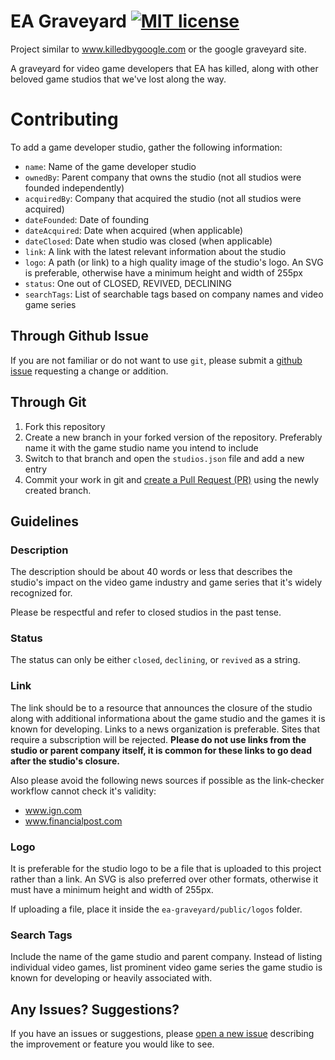 # EA Graveyard [![MIT license](https://img.shields.io/badge/License-MIT-blue.svg)](/LICENSE)

Project similar to www.killedbygoogle.com or the google graveyard site.

A graveyard for video game developers that EA has killed, along with other beloved game studios that we've lost along the way.

# Contributing

To add a game developer studio, gather the following information:

- `name`: Name of the game developer studio
- `ownedBy`: Parent company that owns the studio (not all studios were founded independently)
- `acquiredBy`: Company that acquired the studio (not all studios were acquired)
- `dateFounded`: Date of founding
- `dateAcquired`: Date when acquired (when applicable)
- `dateClosed`: Date when studio was closed (when applicable)
- `link`: A link with the latest relevant information about the studio
- `logo`: A path (or link) to a high quality image of the studio's logo. An SVG is preferable, otherwise have a minimum height and width of 255px
- `status`: One out of CLOSED, REVIVED, DECLINING
- `searchTags`: List of searchable tags based on company names and video game series 

## Through Github Issue

If you are not familiar or do not want to use `git`, please submit a [github issue](https://github.com/Somesingman/ea-graveyard/issues/new) requesting a change or addition.

## Through Git

1. Fork this repository
2. Create a new branch in your forked version of the repository. Preferably name it with the game studio name you intend to include
3. Switch to that branch and open the `studios.json` file and add a new entry
4. Commit your work in git and [create a Pull Request (PR)](https://help.github.com/en/articles/creating-a-pull-request) using the newly created branch.


## Guidelines

### Description

The description should be about 40 words or less that describes the studio's impact on the video game industry and game series that it's widely recognized for.

Please be respectful and refer to closed studios in the past tense.

### Status

The status can only be either `closed`, `declining`, or `revived` as a string.

### Link

The link should be to a resource that announces the closure of the studio along with additional informationa about the game studio and the games it is known for developing. Links to a news organization is preferable. Sites that require a subscription will be rejected. **Please do not use links from the studio or parent company itself, it is common for these links to go dead after the studio's closure.**

Also please avoid the following news sources if possible as the link-checker workflow cannot check it's validity:
- www.ign.com
- www.financialpost.com

### Logo

It is preferable for the studio logo to be a file that is uploaded to this project rather than a link. An SVG is also preferred over other formats, otherwise it must have a minimum height and width of 255px.

If uploading a file, place it inside the `ea-graveyard/public/logos` folder.


### Search Tags

Include the name of the game studio and parent company. Instead of listing individual video games, list prominent video game series the game studio is known for developing or heavily associated with.

## Any Issues? Suggestions?

If you have an issues or suggestions, please [open a new issue](https://github.com/Somesingman/ea-graveyard/issues/new) describing the improvement or feature you would like to see.
